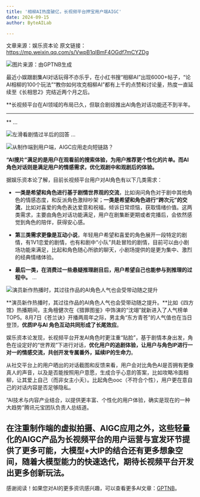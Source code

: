 ```yaml
---
title: '相柳AI热度破亿，长视频平台押宝用户端AIGC'
date: 2024-09-15
author: ByteAILab

---
```


文章来源：娱乐资本论
原文链接：https://mp.weixin.qq.com/s/VwpB1qIBmF4OGdf7mCYZDg

![图片来源：由GPTNB生成](http://www.jesonc.com/upload/8FD7B96F5E34993C64020C0DB54F4C00/1726282091296/FisD3o_r_4UgJqeAMxvfSj9MBMbK.png)

最近小娱跟剧集AI对话玩得不亦乐乎，在小红书搜“相柳AI”出现6000+帖子，“论AI相柳的100个玩法”“教你如何攻克相柳AI”都有上千的点赞和讨论量，热度一直延续至《长相思2》完结近两个月之后。

**长视频平台在AI领域的布局已久，但联合剧综推出AI角色对话功能还不到半年。

---
**
...

![左滑看剧情过半后的回答](http://www.jesonc.com/FmDJ-ST761xdd8gSVMW1NOsj3l8r)
...

![从制作端到用户端，AIGC应用走向短链路？](http://www.jesonc.com/FgqvP6mP2wlfaA-wj6OrQ8XbHKCE)

**“AI搜片”满足的是用户在观看前的搜索体验，为用户推荐更个性化的片单。而AI角色对话则是满足用户的情感需求，优化观剧中和观剧后的体验。**

据娱乐资本论了解，目前长视频平台用户对AI角色有以下几类需求：

- **一类是希望和角色进行基于剧情世界观的交流**，比如询问角色对于剧中其他角色的情感态度，和反派角色激辩吵架；**一类是希望和角色进行“跨次元”的交流**，比如对喜爱的角色表达爱意和祝福，倾诉日常烦恼，获取情绪价值。这两类需求，主要由角色对话功能满足，用户在剧集断更期或者完播后，会依然感觉到角色的陪伴，获得安心感。

- **第三类需求更像是互动小说**，年轻用户希望和喜爱的角色展开一段特定的剧情，有1V1恋爱的剧情，也有和剧中“小队”共赴冒险的剧情，目前可以由小剧场功能来满足，比起和角色随心所欲的聊天，小剧场提供的是更为集中、激烈的经典情绪体验。

- **最后一类，在消费过一些悬疑推理剧目后，用户希望自己也能参与到推理的过程中。**
...

![演员新作热播时，其过往作品的AI角色人气也会受带动随之提升](http://www.jesonc.com/Fv3NinhflYkCtYSMOdqivZUbVxXG)

**演员新作热播时，其过往作品的AI角色人气也会受带动随之提升。**比如《四方馆》热播期间，主角檀健次在《猎罪图鉴》中饰演的“沈翊”就新进入了人气榜单TOP5。8月7日《苍兰诀》开播两周年之际，男主角“东方青苍”的人气值也在当日登顶，**优质IP与AI 角色互动共同形成了长尾效应**。

娱乐资本论发现，长视频平台开发AI角色时更注重“贴脸”，基于剧情本身出发，角色在设定好的“世界观”下进行对话，**优化用户的追剧体验，让用户与角色IP进行一对一的情感交流，共创开发专属番外，延续IP的生命力**。

从社交平台上的用户晒出的对话截图和反馈来看，用户会对比角色AI是否拥有更像真人的声音，以及是否能按照用户意愿，生成合乎心意的答案，比如攻略冷面相柳，让其爱上自己（而非女主小夭）。比起角色ooc（不符合个性），用户更在意自己的对话内容是否足够隐私。

“AI技术与内容产业结合，以提供更丰富、个性化的用户体验，确实是现在的一种大趋势”腾讯元宝团队负责人总结道。

在注重制作端的虚拟拍摄、AIGC应用之外，这些轻量化的AIGC产品为长视频平台的用户运营与宣发环节提供了更多可能，大模型+大IP的结合还有更多想象空间，随着大模型能力的快速迭代，期待长视频平台开发出更多创新玩法。
---
感谢阅读！如果您对AI的更多资讯感兴趣，可以查看更多AI文章：[GPTNB](https://gptnb.com)。